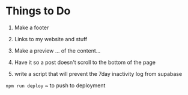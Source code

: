 # Things to Do

1. Make a footer
2. Links to my website and stuff
3. Make a preview ... of the content...

4. Have it so a post doesn't scroll to the bottom of the page
5. write a script that will prevent the 7day inactivity log from supabase

`npm run deploy` ~ to push to deployment


